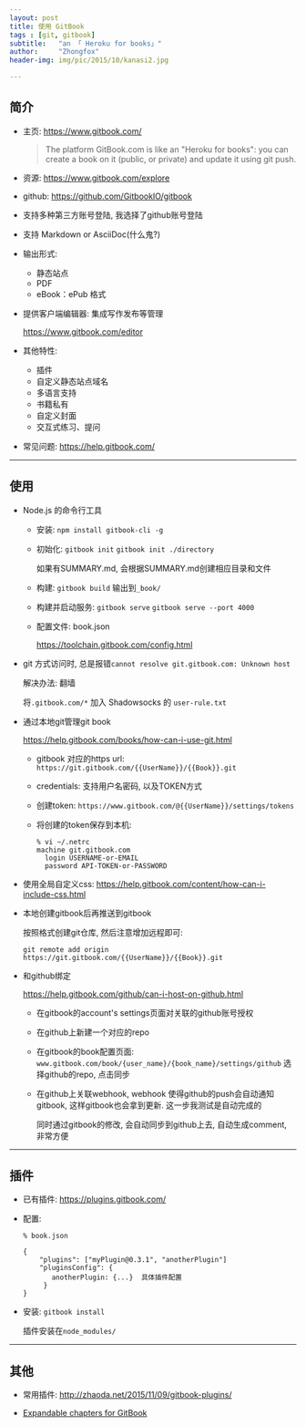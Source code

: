 ```yaml
---
layout: post
title: 使用 GitBook
tags : [git, gitbook]
subtitle:   "an 「 Heroku for books」"
author:     "Zhongfox"
header-img: img/pic/2015/10/kanasi2.jpg

---
```


## 简介

* 主页: <https://www.gitbook.com/>

  > The platform GitBook.com is like an "Heroku for books": you can create a book on it (public, or private) and update it using git push.

* 资源: <https://www.gitbook.com/explore>

* github: <https://github.com/GitbookIO/gitbook>

* 支持多种第三方账号登陆, 我选择了github账号登陆

* 支持  Markdown or AsciiDoc(什么鬼?)

* 输出形式:
  * 静态站点
  * PDF
  * eBook：ePub 格式

* 提供客户端编辑器: 集成写作发布等管理

  <https://www.gitbook.com/editor>

* 其他特性:
  * 插件
  * 自定义静态站点域名
  * 多语言支持
  * 书籍私有
  * 自定义封面
  * 交互式练习、提问

* 常见问题: <https://help.gitbook.com/>


---

## 使用

* Node.js 的命令行工具

  * 安装: `npm install gitbook-cli -g`

  * 初始化: `gitbook init` `gitbook init ./directory`

    如果有SUMMARY.md, 会根据SUMMARY.md创建相应目录和文件

  * 构建: `gitbook build` 输出到`_book/`

  * 构建并启动服务: `gitbook serve` `gitbook serve --port 4000`

  * 配置文件: book.json

    <https://toolchain.gitbook.com/config.html>


* git 方式访问时, 总是报错`cannot resolve git.gitbook.com: Unknown host`

  解决办法: 翻墙

  将`.gitbook.com/*` 加入 Shadowsocks 的 `user-rule.txt`


* 通过本地git管理git book

  <https://help.gitbook.com/books/how-can-i-use-git.html>

  * gitbook 对应的https url: `https://git.gitbook.com/{{UserName}}/{{Book}}.git`

  * credentials: 支持用户名密码, 以及TOKEN方式

  * 创建token: `https://www.gitbook.com/@{{UserName}}/settings/tokens`

  * 将创建的token保存到本机:

    ```
    % vi ~/.netrc
    machine git.gitbook.com
      login USERNAME-or-EMAIL
      password API-TOKEN-or-PASSWORD
    ```

* 使用全局自定义css: <https://help.gitbook.com/content/how-can-i-include-css.html>

* 本地创建gitbook后再推送到gitbook

  按照格式创建git仓库, 然后注意增加远程即可:

  `git remote add origin https://git.gitbook.com/{{UserName}}/{{Book}}.git`

* 和github绑定

  <https://help.gitbook.com/github/can-i-host-on-github.html>

  * 在gitbook的account's settings页面对关联的github账号授权
  * 在github上新建一个对应的repo
  * 在gitbook的book配置页面: `www.gitbook.com/book/{user_name}/{book_name}/settings/github` 选择github的repo, 点击同步
  * 在github上关联webhook, webhook 使得github的push会自动通知gitbook, 这样gitbook也会拿到更新. 这一步我测试是自动完成的

    同时通过gitbook的修改, 会自动同步到github上去, 自动生成comment, 非常方便

---

## 插件

* 已有插件: <https://plugins.gitbook.com/>

* 配置:

  ```
  % book.json

  {
      "plugins": ["myPlugin@0.3.1", "anotherPlugin"]
      "pluginsConfig": {
         anotherPlugin: {...}  具体插件配置
       }
  }
  ```

* 安装: `gitbook install`

  插件安装在`node_modules/`

---

## 其他

* 常用插件: <http://zhaoda.net/2015/11/09/gitbook-plugins/>

* [Expandable chapters for GitBook](https://plugins.gitbook.com/plugin/expandable-chapters)
